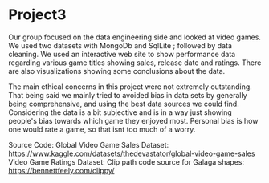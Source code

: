 # Project3
 Our group focused on the data engineering side and looked at video games. We used two datasets with MongoDb and SqlLite ; followed by data cleaning. We used an interactive web site to show performance data regarding various game titles showing sales, release date and ratings. There are also visualizations showing some conclusions about the data.
 
 The main ethical concerns in this project were not extremely outstanding. That being said we mainly tried to avoided bias in data sets by generally being comprehensive, and using the best data sources we could find. Considering the data is a bit subjective and is in a way just showing people's bias towards which game they enjoyed most. Personal bias is how one would rate a game, so that isnt too much of a worry. 
 
 
 
 
Source Code:
Global Video Game Sales Dataset: https://www.kaggle.com/datasets/thedevastator/global-video-game-sales
Video Game Ratings Dataset: 
Clip path code source for Galaga shapes: https://bennettfeely.com/clippy/

